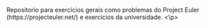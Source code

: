 
<p>Repositorio para exercícios gerais como problemas do Project Euler (https://projecteuler.net/) e exercícios da universidade. <\p>
